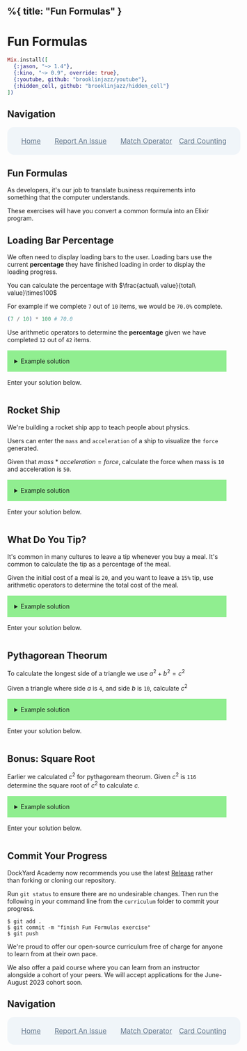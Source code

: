 %{
  title: "Fun Formulas"
}
---
# Fun Formulas

```elixir
Mix.install([
  {:jason, "~> 1.4"},
  {:kino, "~> 0.9", override: true},
  {:youtube, github: "brooklinjazz/youtube"},
  {:hidden_cell, github: "brooklinjazz/hidden_cell"}
])
```

## Navigation

<div style="display: flex; align-items: center; width: 100%; justify-content: space-between; font-size: 1rem; color: #61758a; background-color: #f0f5f9; height: 4rem; padding: 0 1rem; border-radius: 1rem;">
<div style="display: flex;">
<i class="ri-home-fill"></i>
<a style="display: flex; color: #61758a; margin-left: 1rem;" href="../start.livemd">Home</a>
</div>
<div style="display: flex;">
<i class="ri-bug-fill"></i>
<a style="display: flex; color: #61758a; margin-left: 1rem;" href="https://github.com/DockYard-Academy/curriculum/issues/new?assignees=&labels=&template=issue.md&title=Fun Formulas">Report An Issue</a>
</div>
<div style="display: flex;">
<i class="ri-arrow-left-fill"></i>
<a style="display: flex; color: #61758a; margin-left: 1rem;" href="../reading/match_operator.livemd">Match Operator</a>
</div>
<div style="display: flex;">
<a style="display: flex; color: #61758a; margin-right: 1rem;" href="../exercises/card_counting.livemd">Card Counting</a>
<i class="ri-arrow-right-fill"></i>
</div>
</div>

## Fun Formulas

As developers, it's our job to translate business requirements into something that the computer understands.

These exercises will have you convert a common formula into an Elixir program.

## Loading Bar Percentage

We often need to display loading bars to the user. Loading bars use the current **percentage** they have finished loading in order to display the loading progress.

You can calculate the percentage with $\frac{actual\ value}{total\ value}\times100$

For example if we complete `7` out of `10` items, we would be `70.0%` complete.

<!-- livebook:{"force_markdown":true} -->

```elixir
(7 / 10) * 100 # 70.0
```

Use arithmetic operators to determine the **percentage** given we have completed `12` out of `42` items.

<details style="background-color: lightgreen; padding: 1rem; margin: 1rem 0;">
<summary>Example solution</summary>

```elixir
actual = 12
total = 42

(actual / total) * 100
```

</details>

Enter your solution below.

```elixir

```

## Rocket Ship

We're building a rocket ship app to teach people about physics.

Users can enter the `mass` and `acceleration` of a ship to visualize the `force` generated.

Given that ${mass} * {acceleration} = force$, calculate the force when mass is `10` and acceleration is `50`.

<details style="background-color: lightgreen; padding: 1rem; margin: 1rem 0;">
<summary>Example solution</summary>

```elixir
mass = 10
acceleration = 50

mass * acceleration
```

</details>

Enter your solution below.

```elixir

```

## What Do You Tip?

It's common in many cultures to leave a tip whenever you buy a meal. It's common to calculate the tip as a percentage of the meal.

Given the initial cost of a meal is `20`, and you want to leave a `15%` tip, use arithmetic operators to determine the total cost of the meal.

<details style="background-color: lightgreen; padding: 1rem; margin: 1rem 0;">
<summary>Example solution</summary>

```elixir
initial_cost = 20
tip_percent = 1.15

initial_cost * tip_percent
```

</details>

Enter your solution below.

```elixir

```

## Pythagorean Theorum

To calculate the longest side of a triangle we use $a^2 + b^2 = c^2$

Given a triangle where side $a$ is `4`, and side $b$ is `10`, calculate $c^2$

<details style="background-color: lightgreen; padding: 1rem; margin: 1rem 0;">
<summary>Example solution</summary>

```elixir
a = 4
b = 10

a ** 2 + b ** 2
```

</details>

Enter your solution below.

```elixir

```

## Bonus: Square Root

Earlier we calculated $c^2$ for pythagoream theorum. Given $c^2$ is `116` determine the square root of $c^2$ to calculate $c$.

<details style="background-color: lightgreen; padding: 1rem; margin: 1rem 0;">
<summary>Example solution</summary>

```elixir
c_squared = 116
:math.sqrt(c_squared)
```

</details>

Enter your solution below.

```elixir

```

## Commit Your Progress

DockYard Academy now recommends you use the latest [Release](https://github.com/DockYard-Academy/curriculum/releases) rather than forking or cloning our repository.

Run `git status` to ensure there are no undesirable changes.
Then run the following in your command line from the `curriculum` folder to commit your progress.

```
$ git add .
$ git commit -m "finish Fun Formulas exercise"
$ git push
```

We're proud to offer our open-source curriculum free of charge for anyone to learn from at their own pace.

We also offer a paid course where you can learn from an instructor alongside a cohort of your peers.
We will accept applications for the June-August 2023 cohort soon.

## Navigation

<div style="display: flex; align-items: center; width: 100%; justify-content: space-between; font-size: 1rem; color: #61758a; background-color: #f0f5f9; height: 4rem; padding: 0 1rem; border-radius: 1rem;">
<div style="display: flex;">
<i class="ri-home-fill"></i>
<a style="display: flex; color: #61758a; margin-left: 1rem;" href="../start.livemd">Home</a>
</div>
<div style="display: flex;">
<i class="ri-bug-fill"></i>
<a style="display: flex; color: #61758a; margin-left: 1rem;" href="https://github.com/DockYard-Academy/curriculum/issues/new?assignees=&labels=&template=issue.md&title=Fun Formulas">Report An Issue</a>
</div>
<div style="display: flex;">
<i class="ri-arrow-left-fill"></i>
<a style="display: flex; color: #61758a; margin-left: 1rem;" href="../reading/match_operator.livemd">Match Operator</a>
</div>
<div style="display: flex;">
<a style="display: flex; color: #61758a; margin-right: 1rem;" href="../exercises/card_counting.livemd">Card Counting</a>
<i class="ri-arrow-right-fill"></i>
</div>
</div>

